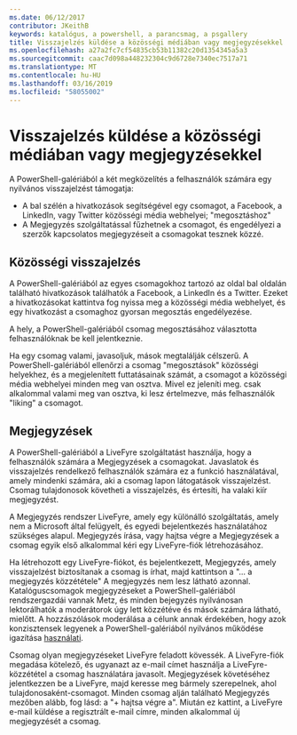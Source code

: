 ```yaml
---
ms.date: 06/12/2017
contributor: JKeithB
keywords: katalógus, a powershell, a parancsmag, a psgallery
title: Visszajelzés küldése a közösségi médiában vagy megjegyzésekkel
ms.openlocfilehash: a27a2fc7cf54835cb53b11382c20d1354345a5a3
ms.sourcegitcommit: caac7d098a448232304c9d6728e7340ec7517a71
ms.translationtype: MT
ms.contentlocale: hu-HU
ms.lasthandoff: 03/16/2019
ms.locfileid: "58055002"
---
```

# <a name="providing-feedback-via-social-media-or-comments"></a>Visszajelzés küldése a közösségi médiában vagy megjegyzésekkel

A PowerShell-galériából a két megközelítés a felhasználók számára egy nyilvános visszajelzést támogatja:

- A bal szélén a hivatkozások segítségével egy csomagot, a Facebook, a LinkedIn, vagy Twitter közösségi média webhelyei; "megosztáshoz"
- A Megjegyzés szolgáltatással fűzhetnek a csomagot, és engedélyezi a szerzők kapcsolatos megjegyzéseit a csomagokat tesznek közzé.

## <a name="social-media-feedback"></a>Közösségi visszajelzés

A PowerShell-galériából az egyes csomagokhoz tartozó az oldal bal oldalán található hivatkozások találhatók a Facebook, a LinkedIn és a Twitter.
Ezeket a hivatkozásokat kattintva fog nyissa meg a közösségi média webhelyet, és egy hivatkozást a csomaghoz gyorsan megosztás engedélyezése.

A hely, a PowerShell-galériából csomag megosztásához választotta felhasználóknak be kell jelentkeznie.

Ha egy csomag valami, javasoljuk, mások megtalálják célszerű.
A PowerShell-galériából ellenőrzi a csomag "megosztások" közösségi helyekhez, és a megjelenített futtatásainak számát, a csomagot a közösségi média webhelyei minden meg van osztva.
Mivel ez jeleníti meg. csak alkalommal valami meg van osztva, ki lesz értelmezve, más felhasználók "liking" a csomagot.

## <a name="comments"></a>Megjegyzések

A PowerShell-galériából a LiveFyre szolgáltatást használja, hogy a felhasználók számára a Megjegyzések a csomagokat.
Javaslatok és visszajelzés rendelkező felhasználók számára ez a funkció használatával, amely mindenki számára, aki a csomag lapon látogatások visszajelzést.
Csomag tulajdonosok követheti a visszajelzés, és értesíti, ha valaki kiír megjegyzést.

A Megjegyzés rendszer LiveFyre, amely egy különálló szolgáltatás, amely nem a Microsoft által felügyelt, és egyedi bejelentkezés használatához szükséges alapul.
Megjegyzés írása, vagy hajtsa végre a Megjegyzések a csomag egyik első alkalommal kéri egy LiveFyre-fiók létrehozásához.

Ha létrehozott egy LiveFyre-fiókot, és bejelentkezett, Megjegyzés, amely visszajelzést biztosítanak a csomag is írhat, majd kattintson a "... a megjegyzés közzététele" A megjegyzés nem lesz látható azonnal.
Katalóguscsomagok megjegyzéseket a PowerShell-galériából rendszergazdái vannak Metz, és minden bejegyzés nyilvánosan lektorálhatók a moderátorok úgy lett közzétéve és mások számára látható, mielőtt.
A hozzászólások moderálása a célunk annak érdekében, hogy azok konzisztensek legyenek a PowerShell-galériából nyilvános működése igazítása [használati](https://www.powershellgallery.com/policies/Terms).

Csomag olyan megjegyzéseket LiveFyre feladott kövessék.
A LiveFyre-fiók megadása kötelező, és ugyanazt az e-mail címet használja a LiveFyre-közzététel a csomag használatára javasolt.
Megjegyzések követéséhez jelentkezzen be a LiveFyre, majd keresse meg bármely szerepelnek, ahol tulajdonosaként-csomagot.
Minden csomag alján található Megjegyzés mezőben alább, fog lásd: a "+ hajtsa végre a".
Miután ez kattint, a LiveFyre e-mail küldése a regisztrált e-mail címre, minden alkalommal új megjegyzését a csomag.
